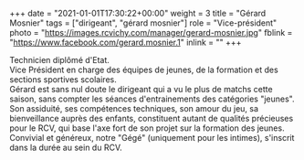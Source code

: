 +++
date = "2021-01-01T17:30:22+00:00"
weight = 3
title = "Gérard Mosnier"
tags = ["dirigeant", "gérard mosnier"]
role = "Vice-président"
photo = "https://images.rcvichy.com/manager/gerard-mosnier.jpg"
fblink = "https://www.facebook.com/gerard.mosnier.1"
inlink = ""
+++

Technicien diplômé d'Etat.  
Vice Président en charge des équipes de jeunes, de la formation et des sections sportives scolaires.  
Gérard est sans nul doute le dirigeant qui a vu le plus de matchs cette saison, sans compter les séances d'entrainements des catégories "jeunes". Son assiduité, ses compétences techniques, son amour du jeu, sa bienveillance auprès des enfants, constituent autant de qualités précieuses pour le RCV, qui base l'axe fort de son projet sur la formation des jeunes.  
Convivial et généreux, notre "Gégé" (uniquement pour les intimes), s'inscrit dans la durée au sein du RCV.
